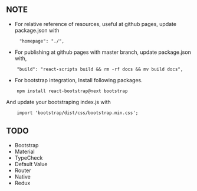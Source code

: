## NOTE ##
* For relative reference of resources, useful at github pages, update package.json with
```
     "homepage": "./",
```

* For publishing at github pages with master branch, update package.json with,
```
    "build": "react-scripts build && rm -rf docs && mv build docs",
```

* For bootstrap integration, Install following packages.
```
    npm install react-bootstrap@next bootstrap
```
And update your bootstraping index.js with
```
    import 'bootstrap/dist/css/bootstrap.min.css';
```

## TODO
* Bootstrap
* Material
* TypeCheck
* Default Value
* Router
* Native
* Redux

